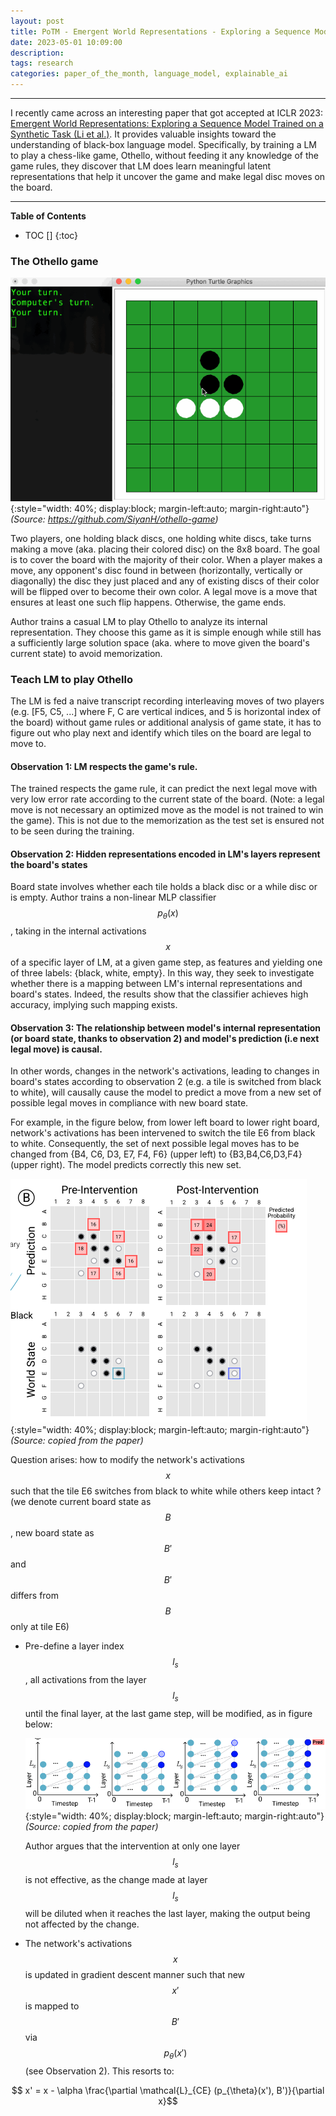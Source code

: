 ```yaml
---
layout: post
title: PoTM - Emergent World Representations - Exploring a Sequence Model Trained on a Synthetic Task
date: 2023-05-01 10:09:00
description: 
tags: research
categories: paper_of_the_month, language_model, explainable_ai
---
```


---

I recently came across an interesting paper that got accepted at ICLR 2023: [Emergent World Representations: Exploring a Sequence Model Trained on a Synthetic Task (Li et al.)](https://arxiv.org/abs/2210.13382). It provides valuable insights toward the understanding of black-box language model. Specifically, by training a LM to play a chess-like game, Othello, without feeding it any knowledge of the game rules, they discover that LM does learn meaningful latent representations that help it uncover the game and make legal disc moves on the board.

---

<b>Table of Contents</b>
* TOC []
{:toc}


### <b>The Othello game </b>

  ![](/assets/img/probe/othello.gif){:style="width: 40%; display:block; margin-left:auto; margin-right:auto"} *(Source: https://github.com/SiyanH/othello-game)*

  Two players, one holding black discs, one holding white discs, take turns making a move (aka. placing their colored disc) on the 8x8 board. The goal is to cover the board with the majority of their color. When a player makes a move, any opponent's disc found in between (horizontally, vertically or diagonally) the disc they just placed and any of existing discs of their color will be flipped over to become their own color. A legal move is a move that ensures at least one such flip happens. Otherwise, the game ends.

  Author trains a casual LM to play Othello to analyze its internal representation. They choose this game as it is simple enough while still has a sufficiently large solution space (aka. where to move given the board's current state) to avoid memorization. 

### <b>Teach LM to play Othello</b>

The LM is fed a naive transcript recording interleaving moves of two players (e.g. [F5, C5, ...] where F, C are vertical indices, and 5 is horizontal index of the board) without game rules or additional analysis of game state, it has to figure out who play next and identify which tiles on the board are legal to move to.

#### Observation 1: LM respects the game's rule.

The trained respects the game rule, it can predict the next legal move with very low error rate according to the current state of the board. (Note: a legal move is not necessary an optimized move as the model is not trained to win the game).
This is not due to the memorization as the test set is ensured not to be seen during the training.

#### Observation 2: Hidden representations encoded in LM's layers represent the board's states 

Board state involves whether each tile holds a black disc or a while disc or is empty. Author trains a non-linear MLP classifier $$p_{\theta}(x)$$, taking in the internal activations $$x$$ of a specific layer of LM, at a given game step, as features and yielding one of three labels: {black, white, empty}. In this way, they seek to investigate whether there is a mapping between LM's internal representations and board's states. Indeed, the results show that the classifier achieves high accuracy, implying such mapping exists.

#### Observation 3: The relationship between model's internal representation (or board state, thanks to observation 2) and model's prediction (i.e next legal move) is causal.

In other words, changes in the network's activations, leading to changes in board's states according to observation 2 (e.g. a tile is switched from black to white), will causally cause the model to predict a move from a new set of possible legal moves in compliance with new board state.

For example, in the figure below, from lower left board to lower right board, network's activations has been intervened to switch the tile E6 from black to white. Consequently, the set of next possible legal moves has to be changed from {B4, C6, D3, E7, F4, F6} (upper left) to {B3,B4,C6,D3,F4} (upper right). The model predicts correctly this new set.

  ![](/assets/img/probe/board_state.png){:style="width: 40%; display:block; margin-left:auto; margin-right:auto"} *(Source: copied from the paper)*

Question arises: how to modify the network's activations $$x$$ such that the tile E6 switches from black to white while others keep intact ? (we denote current board state as $$B$$, new board state as $$B'$$ and $$B'$$ differs from $$B$$ only at tile E6)
- Pre-define a layer index $$l_s$$, all activations from the layer $$l_s$$ until the final layer, at the last game step, will be modified, as in figure below:

  ![](/assets/img/probe/interven.png){:style="width: 40%; display:block; margin-left:auto; margin-right:auto"} *(Source: copied from the paper)*

  Author argues that the intervention at only one layer $$l_s$$ is not effective, as the change made at layer $$l_s$$ will be diluted when it reaches the last layer, making the output being not affected by the change.
- The network's activations $$x$$ is updated in gradient descent manner such that new $$x'$$ is mapped to $$B'$$ via $$p_{\theta}(x')$$ (see Observation 2). This resorts to:

$$ x' = x - \alpha \frac{\partial \mathcal{L}_{CE} (p_{\theta}(x'), B')}{\partial x}$$